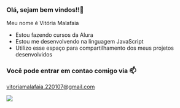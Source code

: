 ### Olá, sejam bem vindos!!💟

Meu nome é Vitória Malafaia
- Estou fazendo cursos da Alura
- Estou me desenvolvendo na linguagem JavaScript
- Utilizo esse espaço para compartilhamento dos meus projetos desenvolvidos

### Você pode entrar em contao comigo via 📫

vitoriamalafaia.220107@gmail.com

![](https://media1.tenor.com/m/6GIi9tonjeEAAAAd/parkour-the-office.gif)

<!---
luvsalamaiaz/luvsalamaiaz is a ✨ special ✨ repository because its `README.md` (this file) appears on your GitHub profile.
You can click the Preview link to take a look at your changes.
--->
